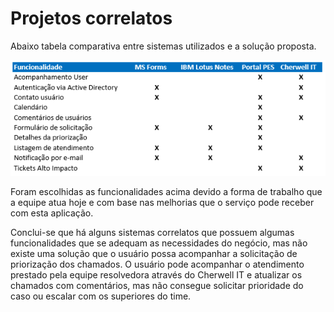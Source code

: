 # Projetos correlatos

Abaixo tabela comparativa entre sistemas utilizados e a solução proposta.

![comparativo](/mdasset/comparativo.png)

Foram escolhidas as funcionalidades acima devido a forma de trabalho que a equipe atua hoje e com base nas melhorias que o serviço pode receber com esta aplicação.

Conclui-se que há alguns sistemas correlatos que possuem algumas funcionalidades que se adequam as necessidades do negócio, mas não existe uma solução que o usuário possa acompanhar a solicitação de priorização dos chamados. O usuário pode acompanhar o atendimento prestado pela equipe resolvedora através do Cherwell IT e atualizar os chamados com comentários, mas não consegue solicitar prioridade do caso ou escalar com os superiores do time.

